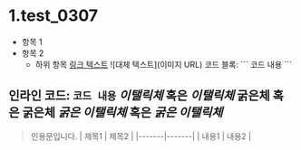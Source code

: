 # 1.test_0307
- 항목 1
- 항목 2
  - 하위 항목
[링크 텍스트](URL)
![대체 텍스트](이미지 URL)
코드 블록:
\```
코드 내용
\```

인라인 코드: `코드 내용`
*이탤릭체* 혹은 _이탤릭체_
**굵은체** 혹은 __굵은체__
***굵은 이탤릭체*** 혹은 ___굵은 이탤릭체___
---
> 인용문입니다.
| 제목1 | 제목2 |
|-------|-------|
| 내용1 | 내용2 |

